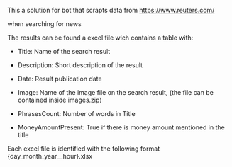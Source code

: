 This a solution for bot that scrapts data from https://www.reuters.com/

when searching for news

  

The results can be found a excel file wich contains a table with:

- Title: Name of the search result

- Description: Short description of the result

- Date: Result publication date

- Image: Name of the image file on the search result, (the file can be contained inside images.zip)

- PhrasesCount: Number of words in Title

- MoneyAmountPresent:  True if there is money amount mentioned in the title

  

Each excel file is identified with the following format {day_month_year__hour}.xlsx